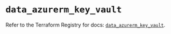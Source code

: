# `data_azurerm_key_vault`

Refer to the Terraform Registry for docs: [`data_azurerm_key_vault`](https://registry.terraform.io/providers/hashicorp/azurerm/3.103.0/docs/data-sources/key_vault).
